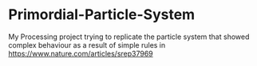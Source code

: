 # Primordial-Particle-System
My Processing project trying to replicate the particle system that showed complex behaviour as a result of simple rules in https://www.nature.com/articles/srep37969
